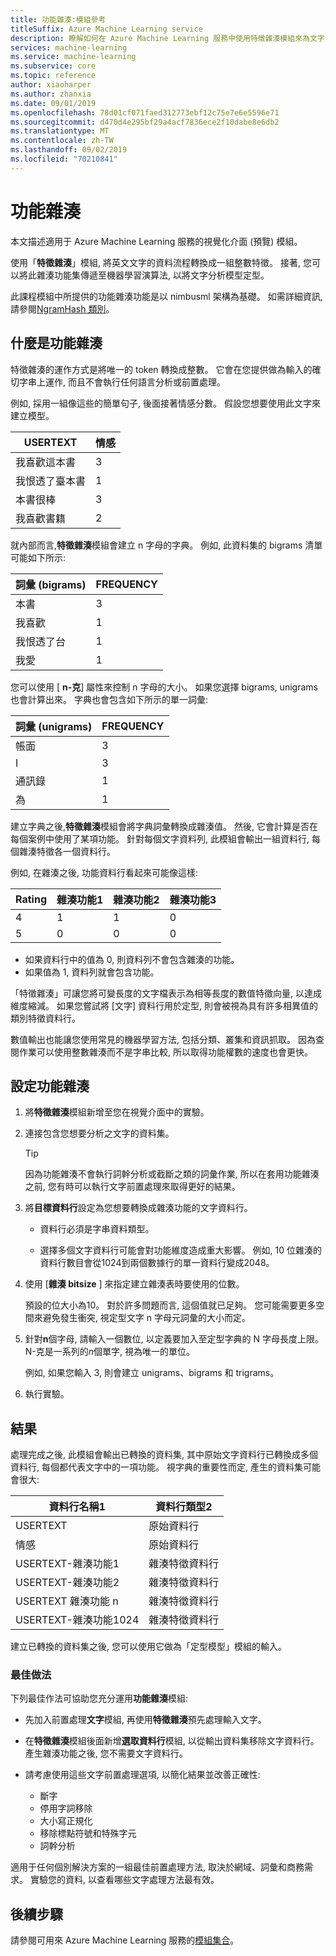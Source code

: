 ```yaml
---
title: 功能雜湊:模組參考
titleSuffix: Azure Machine Learning service
description: 瞭解如何在 Azure Machine Learning 服務中使用特徵雜湊模組來為文字資料進行特徵化。
services: machine-learning
ms.service: machine-learning
ms.subservice: core
ms.topic: reference
author: xiaoharper
ms.author: zhanxia
ms.date: 09/01/2019
ms.openlocfilehash: 78d01cf071faed312773ebf12c75e7e6e5596e71
ms.sourcegitcommit: d470d4e295bf29a4acf7836ece2f10dabe8e6db2
ms.translationtype: MT
ms.contentlocale: zh-TW
ms.lasthandoff: 09/02/2019
ms.locfileid: "70210841"
---
```

# <a name="feature-hashing"></a>功能雜湊

本文描述適用于 Azure Machine Learning 服務的視覺化介面 (預覽) 模組。

使用「**特徵雜湊**」模組, 將英文文字的資料流程轉換成一組整數特徵。 接著, 您可以將此雜湊功能集傳遞至機器學習演算法, 以將文字分析模型定型。

此課程模組中所提供的功能雜湊功能是以 nimbusml 架構為基礎。 如需詳細資訊, 請參閱[NgramHash 類別](https://docs.microsoft.com/python/api/nimbusml/nimbusml.feature_extraction.text.extractor.ngramhash?view=nimbusml-py-latest)。

## <a name="what-is-feature-hashing"></a>什麼是功能雜湊

特徵雜湊的運作方式是將唯一的 token 轉換成整數。 它會在您提供做為輸入的確切字串上運作, 而且不會執行任何語言分析或前置處理。 

例如, 採用一組像這些的簡單句子, 後面接著情感分數。 假設您想要使用此文字來建立模型。

|USERTEXT|情感|
|--------------|---------------|
|我喜歡這本書|3|
|我恨透了臺本書|1|
|本書很棒|3|
|我喜歡書籍|2|

就內部而言,**特徵雜湊**模組會建立 n 字母的字典。 例如, 此資料集的 bigrams 清單可能如下所示:

|詞彙 (bigrams)|FREQUENCY|
|------------|---------------|
|本書|3|
|我喜歡|1|
|我恨透了台|1|
|我愛|1|

您可以使用 [ **n-克**] 屬性來控制 n 字母的大小。 如果您選擇 bigrams, unigrams 也會計算出來。 字典也會包含如下所示的單一詞彙:

|詞彙 (unigrams)|FREQUENCY|
|------------|---------------|
|帳面|3|
|I|3|
|通訊錄|1|
|為|1|

建立字典之後,**特徵雜湊**模組會將字典詞彙轉換成雜湊值。 然後, 它會計算是否在每個案例中使用了某項功能。 針對每個文字資料列, 此模組會輸出一組資料行, 每個雜湊特徵各一個資料行。

例如, 在雜湊之後, 功能資料行看起來可能像這樣:

|Rating|雜湊功能1|雜湊功能2|雜湊功能3|
|-----|-----|-----|-----|
|4|1|1|0|
|5|0|0|0|

* 如果資料行中的值為 0, 則資料列不會包含雜湊的功能。
* 如果值為 1, 資料列就會包含功能。

「特徵雜湊」可讓您將可變長度的文字檔表示為相等長度的數值特徵向量, 以達成維度縮減。 如果您嘗試將 [文字] 資料行用於定型, 則會被視為具有許多相異值的類別特徵資料行。

數值輸出也能讓您使用常見的機器學習方法, 包括分類、叢集和資訊抓取。 因為查閱作業可以使用整數雜湊而不是字串比較, 所以取得功能權數的速度也會更快。

## <a name="configure-feature-hashing"></a>設定功能雜湊

1.  將**特徵雜湊**模組新增至您在視覺介面中的實驗。

1. 連接包含您想要分析之文字的資料集。

    > [!TIP]
    > 因為功能雜湊不會執行詞幹分析或截斷之類的詞彙作業, 所以在套用功能雜湊之前, 您有時可以執行文字前置處理來取得更好的結果。 

1. 將**目標資料行**設定為您想要轉換成雜湊功能的文字資料行。 

    * 資料行必須是字串資料類型。
    
    * 選擇多個文字資料行可能會對功能維度造成重大影響。 例如, 10 位雜湊的資料行數目會從1024到兩個數據行的單一資料行變成2048。

1. 使用 [**雜湊 bitsize** ] 來指定建立雜湊表時要使用的位數。
    
    預設的位大小為10。 對於許多問題而言, 這個值就已足夠。 您可能需要更多空間來避免發生衝突, 視定型文字 n 字母元詞彙的大小而定。
    
1. 針對**n**個字母, 請輸入一個數位, 以定義要加入至定型字典的 N 字母長度上限。 N-克是一系列的*n*個單字, 視為唯一的單位。

    例如, 如果您輸入 3, 則會建立 unigrams、bigrams 和 trigrams。

1. 執行實驗。

## <a name="results"></a>結果

處理完成之後, 此模組會輸出已轉換的資料集, 其中原始文字資料行已轉換成多個資料行, 每個都代表文字中的一項功能。 視字典的重要性而定, 產生的資料集可能會很大:

|資料行名稱1|資料行類型2|
|-------------------|-------------------|
|USERTEXT|原始資料行|
|情感|原始資料行|
|USERTEXT-雜湊功能1|雜湊特徵資料行|
|USERTEXT-雜湊功能2|雜湊特徵資料行|
|USERTEXT 雜湊功能 n|雜湊特徵資料行|
|USERTEXT-雜湊功能1024|雜湊特徵資料行|

建立已轉換的資料集之後, 您可以使用它做為「定型模型」模組的輸入。
 
### <a name="best-practices"></a>最佳做法

下列最佳作法可協助您充分運用**功能雜湊**模組:

* 先加入前置處理**文字**模組, 再使用**特徵雜湊**預先處理輸入文字。 

* 在**特徵雜湊**模組後面新增**選取資料行**模組, 以從輸出資料集移除文字資料行。 產生雜湊功能之後, 您不需要文字資料行。
    
* 請考慮使用這些文字前置處理選項, 以簡化結果並改善正確性:

    * 斷字
    * 停用字詞移除
    * 大小寫正規化
    * 移除標點符號和特殊字元
    * 詞幹分析  

適用于任何個別解決方案的一組最佳前置處理方法, 取決於網域、詞彙和商務需求。 實驗您的資料, 以查看哪些文字處理方法最有效。

## <a name="next-steps"></a>後續步驟
            
請參閱可用來 Azure Machine Learning 服務的[模組集合](module-reference.md)。 
